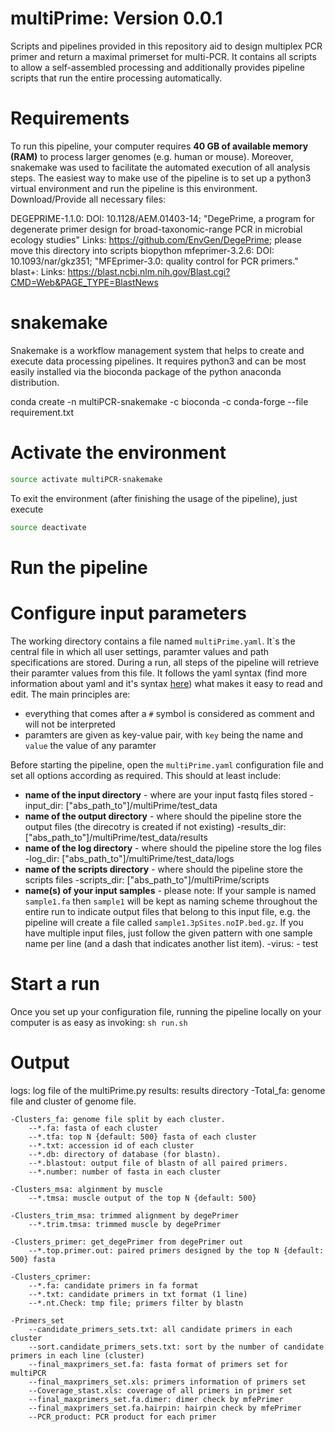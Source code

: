 # multiPrime: Version 0.0.1

Scripts and pipelines provided in this repository aid to design multiplex PCR primer and return a maximal primerset for multi-PCR. It contains all scripts to allow a self-assembled processing and additionally provides pipeline scripts that run the entire processing automatically.

# Requirements

To run this pipeline, your computer requires **40 GB of available memory (RAM)** to process larger genomes (e.g. human or mouse). Moreover, snakemake was used to facilitate the automated execution of all analysis steps. The easiest way to make use of the pipeline is to set up a python3 virtual environment and run the pipeline is this environment. 
Download/Provide all necessary files:

DEGEPRIME-1.1.0: DOI: 10.1128/AEM.01403-14; "DegePrime, a program for degenerate primer design for broad-taxonomic-range PCR in microbial ecology studies"
		Links: https://github.com/EnvGen/DegePrime; please move this directory into scripts
biopython
mfeprimer-3.2.6: DOI: 10.1093/nar/gkz351; "MFEprimer-3.0: quality control for PCR primers."
blast+: Links: https://blast.ncbi.nlm.nih.gov/Blast.cgi?CMD=Web&PAGE_TYPE=BlastNews

# snakemake
Snakemake is a workflow management system that helps to create and execute data processing pipelines. It requires python3 and can be most easily installed via the bioconda package of the python anaconda distribution.

conda create -n multiPCR-snakemake -c bioconda -c conda-forge --file requirement.txt

# Activate the environment
  ```bash
  source activate multiPCR-snakemake
  ```
To exit the environment (after finishing the usage of the pipeline), just execute
  ```bash
  source deactivate
  ```
# Run the pipeline

# Configure input parameters

The working directory contains a file named `multiPrime.yaml`. It`s the central file in which all user settings, paramter values and path specifications are stored. During a run, all steps of the pipeline will retrieve their paramter values from this file. It follows the yaml syntax (find more information about yaml and it's syntax [here](http://www.yaml.org/)) what makes it easy to read and edit. The main principles are:
  - everything that comes after a `#` symbol is considered as comment and will not be interpreted
  - paramters are given as key-value pair, with `key` being the name and `value` the value of any paramter

Before starting the pipeline, open the `multiPrime.yaml` configuration file and set all options according as required. This should at least include:
  - **name of the input directory** - where are your input fastq files stored
	-input_dir: ["abs_path_to"]/multiPrime/test_data
  - **name of the output directory** - where should the pipeline store the output files (the direcotry is created if not existing)
	-results_dir: ["abs_path_to"]/multiPrime/test_data/results
  - **name of the log directory** - where should the pipeline store the log files
	-log_dir: ["abs_path_to"]/multiPrime/test_data/logs
  - **name of the scripts directory** - where should the pipeline store the scripts files
	-scripts_dir: ["abs_path_to"]/multiPrime/scripts
  - **name(s) of your input samples** - please note: If your sample is named `sample1.fa` then `sample1` will be kept as naming scheme throughout the entire run to indicate output files that belong to this input file, e.g. the pipeline will create a file called `sample1.3pSites.noIP.bed.gz`. If you have multiple input files, just follow the given pattern with one sample name per line (and a dash that indicates another list item).
	-virus:
		- test

# Start a run

Once you set up your configuration file, running the pipeline locally on your computer is as easy as invoking:
`sh run.sh`

# Output
logs: log file of the multiPrime.py 
results: results directory
	-Total_fa: genome file and cluster of genome file.
	
	-Clusters_fa: genome file split by each cluster.
		--*.fa: fasta of each cluster
		--*.tfa: top N {default: 500} fasta of each cluster
		--*.txt: accession id of each cluster
		--*.db: directory of database (for blastn).
		--*.blastout: output file of blastn of all paired primers.
		--*.number: number of fasta in each cluster
		
	-Clusters_msa: alginment by muscle
		--*.tmsa: muscle output of the top N {default: 500}
		
	-Clusters_trim_msa: trimmed alignment by degePrimer
		--*.trim.tmsa: trimmed muscle by degePrimer
		
	-Clusters_primer: get_degePrimer from degePrimer out
		--*.top.primer.out: paired primers designed by the top N {default: 500} fasta
		
	-Clusters_cprimer:
		--*.fa: candidate primers in fa format
		--*.txt: candidate primers in txt format (1 line)
		--*.nt.Check: tmp file; primers filter by blastn
		
	-Primers_set
		--candidate_primers_sets.txt: all candidate primers in each cluster
		--sort.candidate_primers_sets.txt: sort by the number of candidate primers in each line (cluster)
		--final_maxprimers_set.fa: fasta format of primers set for multiPCR
		--final_maxprimers_set.xls: primers information of primers set
		--Coverage_stast.xls: coverage of all primers in primer set
		--final_maxprimers_set.fa.dimer: dimer check by mfePrimer 
		--final_maxprimers_set.fa.hairpin: hairpin check by mfePrimer
		--PCR_product: PCR product for each primer


